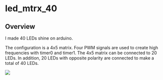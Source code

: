 # led_mtrx_40

## Overview
I made 40 LEDs shine on arduino.

The configuration is a 4x5 matrix.
Four PWM signals are used to create high frequencies with timer0 and timer1.
The 4x5 matrix can be connected to 20 LEDs. In addition, 20 LEDs with opposite polarity are connected to make a total of 40 LEDs.

![](images/ledmtrx_40.png)

